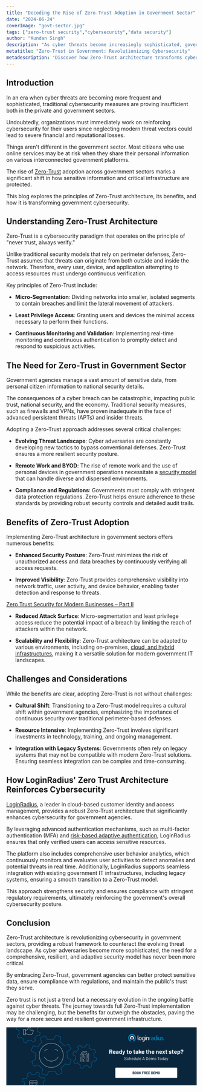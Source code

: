 ```yaml
---
title: "Decoding the Rise of Zero-Trust Adoption in Government Sector"
date: "2024-06-24"
coverImage: "govt-sector.jpg"
tags: ["zero-trust security","cybersecurity","data security"]
author: "Kundan Singh"
description: "As cyber threats become increasingly sophisticated, government sectors turn to Zero-Trust architecture to revolutionize their cybersecurity measures. This strategy is crucial for safeguarding sensitive information and maintaining national security."
metatitle: "Zero-Trust in Government: Revolutionizing Cybersecurity"
metadescription: "Discover how Zero-Trust architecture transforms cybersecurity across government sectors, ensuring robust protection against evolving cyber threats. Learn more"
---
```

## Introduction

In an era when cyber threats are becoming more frequent and sophisticated, traditional cybersecurity measures are proving insufficient both in the private and government sectors. 

Undoubtedly, organizations must immediately work on reinforcing cybersecurity for their users since neglecting modern threat vectors could lead to severe financial and reputational losses. 

Things aren't different in the government sector. Most citizens who use online services may be at risk when they share their personal information on various interconnected government platforms. 

The rise of [Zero-Trust](https://www.loginradius.com/blog/identity/beginners-guide-zero-trust-security/) adoption across government sectors marks a significant shift in how sensitive information and critical infrastructure are protected. 

This blog explores the principles of Zero-Trust architecture, its benefits, and how it is transforming government cybersecurity.

## Understanding Zero-Trust Architecture

Zero-Trust is a cybersecurity paradigm that operates on the principle of "never trust, always verify." 

Unlike traditional security models that rely on perimeter defenses, Zero-Trust assumes that threats can originate from both outside and inside the network. Therefore, every user, device, and application attempting to access resources must undergo continuous verification.

Key principles of Zero-Trust include:

* **Micro-Segmentation**: Dividing networks into smaller, isolated segments to contain breaches and limit the lateral movement of attackers.

* **Least Privilege Access**: Granting users and devices the minimal access necessary to perform their functions.

* **Continuous Monitoring and Validation**: Implementing real-time monitoring and continuous authentication to promptly detect and respond to suspicious activities.

## The Need for Zero-Trust in Government Sector

Government agencies manage a vast amount of sensitive data, from personal citizen information to national security details.

The consequences of a cyber breach can be catastrophic, impacting public trust, national security, and the economy. Traditional security measures, such as firewalls and VPNs, have proven inadequate in the face of advanced persistent threats (APTs) and insider threats.

Adopting a Zero-Trust approach addresses several critical challenges:

* **Evolving Threat Landscape**: Cyber adversaries are constantly developing new tactics to bypass conventional defenses. Zero-Trust ensures a more resilient security posture.

* **Remote Work and BYOD**: The rise of remote work and the use of personal devices in government operations necessitate a [security model ](https://www.loginradius.com/security/)that can handle diverse and dispersed environments.

* **Compliance and Regulations**: Governments must comply with stringent data protection regulations. Zero-Trust helps ensure adherence to these standards by providing robust security controls and detailed audit trails.

## Benefits of Zero-Trust Adoption

Implementing Zero-Trust architecture in government sectors offers numerous benefits:

* **Enhanced Security Posture**: Zero-Trust minimizes the risk of unauthorized access and data breaches by continuously verifying all access requests.

* **Improved Visibility**: Zero-Trust provides comprehensive visibility into network traffic, user activity, and device behavior, enabling faster detection and response to threats.

[Zero Trust Security for Modern Businesses – Part II](https://www.loginradius.com/resource/whitepaper/zero-trust-security-business-2/)

* **Reduced Attack Surface**: Micro-segmentation and least privilege access reduce the potential impact of a breach by limiting the reach of attackers within the network.

* **Scalability and Flexibility**: Zero-Trust architecture can be adapted to various environments, including on-premises, [cloud, and hybrid infrastructures](https://www.loginradius.com/blog/identity/what-is-cloud-computing/), making it a versatile solution for modern government IT landscapes.

## Challenges and Considerations

While the benefits are clear, adopting Zero-Trust is not without challenges:

* **Cultural Shift**: Transitioning to a Zero-Trust model requires a cultural shift within government agencies, emphasizing the importance of continuous security over traditional perimeter-based defenses.

* **Resource Intensive**: Implementing Zero-Trust involves significant investments in technology, training, and ongoing management.

* **Integration with Legacy Systems**: Governments often rely on legacy systems that may not be compatible with modern Zero-Trust solutions. Ensuring seamless integration can be complex and time-consuming.

## How LoginRadius' Zero Trust Architecture Reinforces Cybersecurity

[LoginRadius](loginradius.com), a leader in cloud-based customer identity and access management, provides a robust Zero-Trust architecture that significantly enhances cybersecurity for government agencies. 

By leveraging advanced authentication mechanisms, such as multi-factor authentication (MFA) and [risk-based adaptive authentication](https://www.loginradius.com/resource/guide/enterprise-risk-based-authentication/), LoginRadius ensures that only verified users can access sensitive resources. 

The platform also includes comprehensive user behavior analytics, which continuously monitors and evaluates user activities to detect anomalies and potential threats in real time. Additionally, LoginRadius supports seamless integration with existing government IT infrastructures, including legacy systems, ensuring a smooth transition to a Zero-Trust model. 

This approach strengthens security and ensures compliance with stringent regulatory requirements, ultimately reinforcing the government's overall cybersecurity posture.

## Conclusion

Zero-Trust architecture is revolutionizing cybersecurity in government sectors, providing a robust framework to counteract the evolving threat landscape. As cyber adversaries become more sophisticated, the need for a comprehensive, resilient, and adaptive security model has never been more critical. 

By embracing Zero-Trust, government agencies can better protect sensitive data, ensure compliance with regulations, and maintain the public's trust they serve.

Zero trust is not just a trend but a necessary evolution in the ongoing battle against cyber threats. The journey towards full Zero-Trust implementation may be challenging, but the benefits far outweigh the obstacles, paving the way for a more secure and resilient government infrastructure.

[![book-a-free-demo-loginradius](../../assets/book-a-demo-loginradius.png)](https://www.loginradius.com/book-a-demo/)